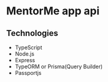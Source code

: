 # MentorMe app api

## Technologies

- TypeScript
- Node.js
- Express
- TypeORM or Prisma(Query Builder)
- Passportjs
